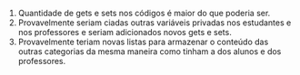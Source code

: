 1.	Quantidade de gets e sets nos códigos é maior do que poderia ser.
2.	Provavelmente seriam ciadas outras variáveis privadas nos estudantes e nos professores e seriam adicionados novos gets e sets.
3.	Provavelmente teriam novas listas para armazenar o conteúdo das outras categorias da mesma maneira como tinham a dos alunos e dos professores.
